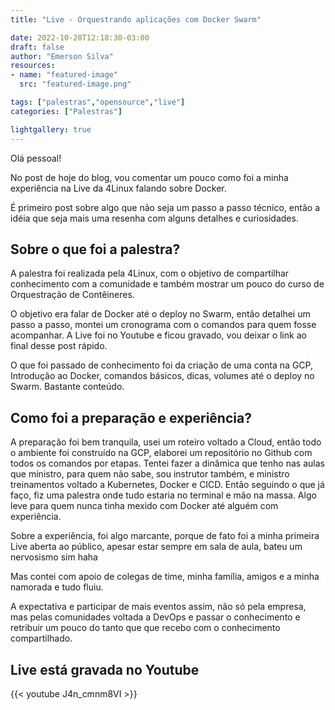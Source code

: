 ```yaml
---
title: "Live - Orquestrando aplicações com Docker Swarm"

date: 2022-10-28T12:18:30-03:00
draft: false
author: "Emerson Silva"
resources:
- name: "featured-image"
  src: "featured-image.png"

tags: ["palestras","opensource","live"]
categories: ["Palestras"]

lightgallery: true
---
```


Olá pessoal! 

No post de hoje do blog, vou comentar um pouco como foi a minha experiência na Live da 4Linux falando sobre Docker. 

É primeiro post sobre algo que não seja um passo a passo técnico, então a idéia que seja mais uma resenha com alguns detalhes e curiosidades. 

## Sobre o que foi a palestra? 

A palestra foi realizada pela 4Linux, com o objetivo de compartilhar conhecimento com a comunidade e também mostrar um pouco do curso de Orquestração de Contêineres. 

O objetivo era falar de Docker até o deploy no Swarm, então detalhei um passo a passo, montei um cronograma com o comandos para quem fosse acompanhar. A Live foi no Youtube e ficou gravado, vou deixar o link ao final desse post rápido. 

O que foi passado de conhecimento foi da criação de uma conta na GCP, Introdução ao Docker, comandos básicos, dicas, volumes até o deploy no Swarm. Bastante conteúdo. 

## Como foi a preparação e experiência?

A preparação foi bem tranquila, usei um roteiro voltado a Cloud, então todo o ambiente foi construído na GCP, elaborei um repositório no Github com todos os comandos por etapas. Tentei fazer a dinâmica que tenho nas aulas que ministro, para quem não sabe, sou instrutor também, e ministro treinamentos voltado a Kubernetes, Docker e CICD. Então seguindo o que já faço, fiz uma palestra onde tudo estaria no terminal e mão na massa. Algo leve para quem nunca tinha mexido com Docker até alguém com experiência. 

Sobre a experiência, foi algo marcante, porque de fato foi a minha primeira Live aberta ao público, apesar estar sempre em sala de aula, bateu um nervosismo sim haha

Mas contei com apoio de colegas de time, minha família, amigos e a minha namorada e tudo fluiu.

A expectativa e participar de mais eventos assim, não só pela empresa, mas pelas comunidades voltada a DevOps e passar o conhecimento e retribuir um pouco do tanto que que recebo com o conhecimento compartilhado. 


## Live está gravada no Youtube 

{{< youtube J4n_cmnm8VI >}}


<div id="giscus-comments">
  <script src="https://giscus.app/client.js"
          data-repo="silvemerson/emerson-silva-blog"
          data-repo-id="R_kgDONTalJA"
          data-category="General"
          data-category-id="DIC_kwDONTalJM4CkhmM"
          data-mapping="pathname"
          data-strict="0"
          data-reactions-enabled="1"
          data-emit-metadata="1"
          data-input-position="top"
          data-theme="dark"
          data-lang="pt"
          data-loading="lazy"
          crossorigin="anonymous"
          async>
  </script>
</div>

